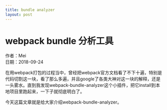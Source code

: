 ```yaml
---
title: bundle analyzer
layout: post
---
```


# webpack bundle 分析工具
<div class="card-author"> <span>作者：Mei</span> <br> <span>日期：2018-09-24</span></div>

在用webpack打包的过程当中，曾经把webpack官方文档看了不下十遍，特别是代码切割这一块，看了那么多遍，并且google了各类大神对这一块的解释，还是一头雾水。直到我发现webpack-bundle-analyzer这个小插件，把它install到本地项目里跑起来，一下子就彻底明白了。


今天这篇文章就是给大家介绍webpack-bundle-analyzer。